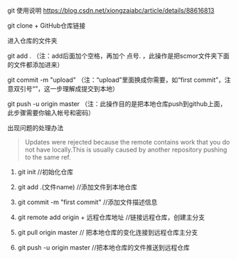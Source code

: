 ﻿git 使用说明
https://blog.csdn.net/xiongzaiabc/article/details/88616813

git clone + GitHub仓库链接

进入仓库的文件夹

git add .    （注：add后面加个空格，再加个 点号.   ，此操作是把scmor文件夹下面的文件都添加进来）

git commit -m "upload"    （注：“upload”里面换成你需要，如“first commit”，注意双引号“”，这一步理解成提交到本地）

git push -u origin master     （注：此操作目的是把本地仓库push到github上面，此步骤需要你输入帐号和密码）


出现问题的处理办法

> Updates were rejected because the remote contains work that you do not have locally.This is usually caused by another repository pushing to the same ref.

1. git init //初始化仓库

2. git add .(文件name) //添加文件到本地仓库

3. git commit -m "first commit" //添加文件描述信息

4. git remote add origin + 远程仓库地址 //链接远程仓库，创建主分支

5. git pull origin master // 把本地仓库的变化连接到远程仓库主分支

6. git push -u origin master //把本地仓库的文件推送到远程仓库